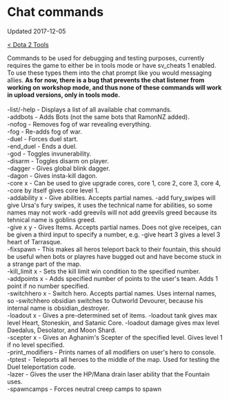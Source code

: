 # Chat commands

Updated 2017-12-05

[< Dota 2 Tools][0]

Commands to be used for debugging and testing purposes, currently requires the game to either be in tools mode or have sv_cheats 1 enabled. To use these types them into the chat prompt like you would messaging allies. <b>As for now, there is a bug that prevents the chat listener from working on workshop mode, and thus none of these commands will work in upload versions, only in tools mode.</b>
<br>
<br>
-list/-help - Displays a list of all available chat commands.
<br>
-addbots - Adds Bots (not the same bots that RamonNZ added).
<br>
-nofog - Removes fog of war revealing everything.
<br>
-fog - Re-adds fog of war.
<br>
-duel - Forces duel start.
<br>
-end_duel - Ends a duel.
<br>
-god - Toggles invunerability.
<br>
-disarm - Toggles disarm on player.
<br>
-dagger - Gives global blink dagger.
<br>
-dagon - Gives insta-kill dagon.
<br>
-core x - Can be used to give upgrade cores, core 1, core 2, core 3, core 4, -core by itself gives core level 1.
<br>
-addability x - Give abilities. Accepts partial names. -add fury_swipes will give Ursa's fury swipes, it uses the technical name for abilities, so some names may not work -add greevils will not add greevils greed because its tehnical name is goblins greed.
<br>
-give x y - Gives Items. Accepts partial names. Does not give receipes, can be given a third input to specify a number, e.g. -give heart 3 gives a level 3 heart of Tarrasque.
<br>
-fixspawn - This makes all heros teleport back to their fountain, this should be useful when bots or playres have bugged out and have become stuck in a strange part of the map.
<br>
-kill_limit x - Sets the kill limit win condition to the specified number.
<br>
-addpoints x - Adds specified number of points to the user's team. Adds 1 point if no number specified.
<br>
-switchhero x - Switch hero. Accepts partial names. Uses internal names, so -switchhero obsidian switches to Outworld Devourer, because his internal name is obsidian_destroyer.
<br>
-loadout x - Gives a pre-determined set of items. -loadout tank gives max level Heart, Stoneskin, and Satanic Core. -loadout damage gives max level Daedalus, Desolator, and Moon Shard.
<br>
-scepter x - Gives an Aghanim's Scepter of the specified level. Gives level 1 if no level specified.
<br>
-print_modifiers - Prints names of all modifiers on user's hero to console.
<br>
-tptest - Teleports all heroes to the middle of the map. Used for testing the Duel teleportation code.
<br>
-lazer - Gives the user the HP/Mana drain laser ability that the Fountain uses.
<br>
-spawncamps - Forces neutral creep camps to spawn

[0]: ../README.md
